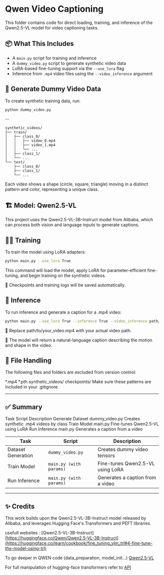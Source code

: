 # Qwen Video Captioning

This folder contains code for direct loading, training, and inference of the Qwen2.5-VL model for video captioning tasks.

## 📦 What This Includes

- A `main.py` script for training and inference
- A `dummy_video.py` script to generate synthetic video data
- LoRA-based fine-tuning support via the `--use_lora` flag
- Inference from `.mp4` video files using the `--video_inference` argument

## 🧪 Generate Dummy Video Data

To create synthetic training data, run:

```bash
python dummy_video.py
```

--

```text
synthetic_videos/
├── train/
│   ├── class_0/
│   │   ├── video_0.mp4
│   │   ├── video_1.mp4
│   │   └── ...
│   ├── class_1/
│   └── ...
└── test/
    ├── class_0/
    ├── class_1/
    └── ...
```
Each video shows a shape (circle, square, triangle) moving in a distinct pattern and color, representing a unique class.

## 🏗️ Model: Qwen2.5-VL

This project uses the Qwen2.5-VL-3B-Instruct model from Alibaba, which can process both vision and language inputs to generate captions.

## 🏋️‍♂️ Training

To train the model using LoRA adapters:
```bash
python main.py --use_lora True
```
This command will load the model, apply LoRA for parameter-efficient fine-tuning, and begin training on the synthetic videos.

📌 Checkpoints and training logs will be saved automatically.

## 🔎 Inference

To run inference and generate a caption for a .mp4 video:
```bash
python main.py --use_lora True --inference True --video_inference path/to/your_video.mp4
```
📌 Replace path/to/your_video.mp4 with your actual video path.

📌 The model will return a natural-language caption describing the motion and shape in the video.

## 📂 File Handling

The following files and folders are excluded from version control:

*.mp4
*.pth
synthetic_videos/
checkpoints/
Make sure these patterns are included in your .gitignore.

---

## ✅ Summary

Task	Script	Description
Generate Dataset	dummy_video.py	Creates synthetic .mp4 videos by class
Train Model	main.py	Fine-tunes Qwen2.5-VL using LoRA
Run Inference	main.py	Generates a caption from a video



| Task                | Script                         | Description                          |
|---------------------|--------------------------------|--------------------------------------|
| Dataset Generation  | `dummy_video.py`               | Creates dummy video tensors          |
| Train Model         | `main.py (with params)`        | Fine-tunes Qwen2.5-VL using LoRA     |
| Run Inference       | `main.py (with params)`        | Generates a caption from a video     |


---


## ✨ Credits

This work builds upon the Qwen2.5-VL-3B-Instruct model released by Alibaba, and leverages Hugging Face's Transformers and PEFT libraries.

usefull websites : 
 [Qwen2.5-VL-3B-Instruct][https://huggingface.co/Qwen/Qwen2.5-VL-3B-Instruct](https://huggingface.co/learn/cookbook/fine_tuning_vlm_trl#4-fine-tune-the-model-using-trl)

To go deeper in QWEN code (data_preparation, model_init...)
 [Qwen2.5-VL](https://github.com/QwenLM/Qwen2.5-VL/tree/d2240f11656bfe404b9ba56db4e51cd09f522ff1)

For full manipulation of hugging-face transformers refer to [API](https://huggingface.co/docs/transformers/index)

